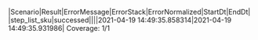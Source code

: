 |Scenario|Result|ErrorMessage|ErrorStack|ErrorNormalized|StartDt|EndDt|
|step_list_sku|successed||||2021-04-19 14:49:35.858314|2021-04-19 14:49:35.931986|
Coverage: 1/1
